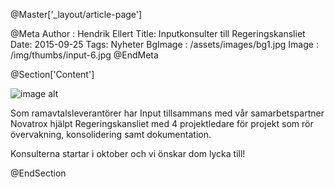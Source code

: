 @Master['_layout/article-page']

@Meta
Author : Hendrik Ellert
Title: Inputkonsulter till Regeringskansliet
Date: 2015-09-25
Tags: Nyheter
BgImage : /assets/images/bg1.jpg
Image : /img/thumbs/input-6.jpg
@EndMeta

@Section['Content']

![image alt](/img/nyheter/regeringskansliet-logga.png)

Som ramavtalsleverantörer har Input tillsammans med vår samarbetspartner Novatrox hjälpt Regeringskansliet med 4 projektledare för projekt som rör övervakning, konsolidering samt dokumentation.

Konsulterna startar i oktober och vi önskar dom lycka till!

@EndSection

